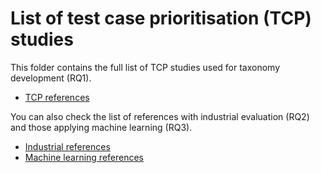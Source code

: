 # List of test case prioritisation (TCP) studies

This folder contains the full list of TCP studies used for taxonomy development (RQ1).

* [TCP references](references.md)

You can also check the list of references with industrial evaluation (RQ2) and those applying machine learning (RQ3).

* [Industrial references](references-industry.md)
* [Machine learning references](references-ml.md)